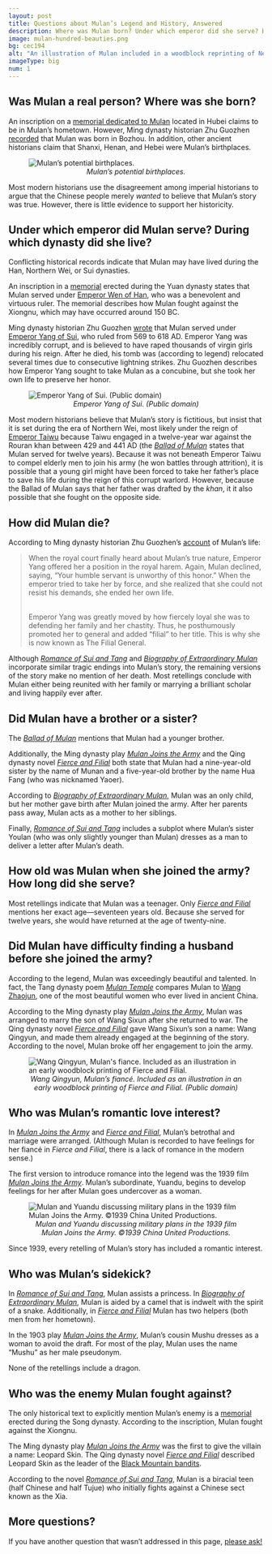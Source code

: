 ```yaml
---
layout: post
title: Questions about Mulan’s Legend and History, Answered
description: Where was Mulan born? Under which emperor did she serve? How did she die? Did she have a brother or a sister? How old was she when she joined the army?
image: mulan-hundred-beauties.png
bg: cec194
alt: "An illustration of Mulan included in a woodblock reprinting of New Poems and Pictures of One Hundred Beauties (c. 1800). The text provides a brief summary of the play <a href='/pages/ming/mulan-joins-the-army-xu-wei'>Mulan Joins the Army</a> and the <a href='/pages/northern-wei/ballad-of-mulan'>Ballad of Mulan</a>."
imageType: big 
num: 1
---
```


<h2>Was Mulan a real person? Where was she born?</h2>

An inscription on a [memorial dedicated to Mulan](/pages/yuan/memorial-filial-general) located in Hubei claims to be in Mulan’s hometown. However, Ming dynasty historian Zhu Guozhen [recorded](/pages/ming/women-generals) that Mulan was born in Bozhou. In addition, other ancient historians claim that Shanxi, Henan, and Hebei were Mulan’s birthplaces.

<figure  class="float right nomove">
<img src="/assets/images/articles/faq/mulan-birthplaces.png" alt="Mulan’s potential birthplaces." />
<figcaption style="text-align: center;"><i>Mulan’s potential birthplaces.</i></figcaption>
</figure>

Most modern historians use the disagreement among imperial historians to argue that the Chinese people merely *wanted* to believe that Mulan’s story was true. However, there is little evidence to support her historicity.

<h2>Under which emperor did Mulan serve? During which dynasty did she live?</h2>

Conflicting historical records indicate that Mulan may have lived during the Han, Northern Wei, or Sui dynasties.

An inscription in a [memorial](/pages/yuan/memorial-filial-general) erected during the Yuan dynasty states that Mulan served under [Emperor Wen of Han](https://en.wikipedia.org/wiki/Emperor_Wen_of_Han), who was a benevolent and virtuous ruler. The memorial describes how Mulan fought against the Xiongnu, which may have occurred around 150 BC.

Ming dynasty historian Zhu Guozhen [wrote](/pages/ming/women-generals) that Mulan served under [Emperor Yang of Sui](https://en.wikipedia.org/wiki/Emperor_Yang_of_Sui), who ruled from 569 to 618 AD. Emperor Yang was incredibly corrupt, and is believed to have raped thousands of virgin girls during his reign. After he died, his tomb was (according to legend) relocated several times due to consecutive lightning strikes. Zhu Guozhen describes how Emperor Yang sought to take Mulan as a concubine, but she took her own life to preserve her honor.

<figure  class="float left">
<img src="/assets/images/articles/faq/emperor-yang-of-sui.jpg" alt="Emperor Yang of Sui. (Public domain)" />
<figcaption style="text-align: center;"><i>Emperor Yang of Sui. (Public domain)</i></figcaption>
</figure>

Most modern historians believe that Mulan’s story is fictitious, but insist that it is set during the era of Northern Wei, most likely under the reign of [Emperor Taiwu](https://en.wikipedia.org/wiki/Emperor_Taiwu_of_Northern_Wei) because Taiwu engaged in a twelve-year war against the Rouran khan between 429 and 441 AD (the *[Ballad of Mulan](/pages/northern-wei/ballad-of-mulan)* states that Mulan served for twelve years). Because it was not beneath Emperor Taiwu to compel elderly men to join his army (he won battles through attrition), it is possible that a young girl might have been forced to take her father’s place to save his life during the reign of this corrupt warlord. However, because the Ballad of Mulan says that her father was drafted by the *khan*, it it also possible that she fought on the opposite side. 

<h2>How did Mulan die?</h2>

According to Ming dynasty historian Zhu Guozhen’s [account](/pages/ming/women-generals) of Mulan’s life:

<blockquote>
When the royal court finally heard about Mulan’s true nature, Emperor Yang offered her a position in the royal harem. Again, Mulan declined, saying, “Your humble servant is unworthy of this honor.” When the emperor tried to take her by force, and she realized that she could not resist his demands, she ended her own life.<br /><br />

Emperor Yang was greatly moved by how fiercely loyal she was to defending her family and her chastity. Thus, he posthumously promoted her to general and added “filial” to her title. This is why she is now known as The Filial General.
</blockquote>

Although *[Romance of Sui and Tang](/pages/qing/romance-of-sui-and-tang)* and *[Biography of Extraordinary Mulan](/pages/qing/biography-of-extraordinary-mulan)* incorporate similar tragic endings into Mulan’s story, the remaining versions of the story make no mention of her death. Most retellings conclude with Mulan either being reunited with her family or marrying a brilliant scholar and living happily ever after.


<h2>Did Mulan have a brother or a sister?</h2>

The *[Ballad of Mulan](/pages/northern-wei/ballad-of-mulan)* mentions that Mulan had a younger brother.

Additionally, the Ming dynasty play *[Mulan Joins the Army](/pages/ming/mulan-joins-the-army-xu-wei)* and the Qing dynasty novel *[Fierce and Filial](/pages/qing/fierce-and-filial)* both state that Mulan had a nine-year-old sister by the name of Munan and a five-year-old brother by the name Hua Fang (who was nicknamed Yaoer).

According to *[Biography of Extraordinary Mulan](/pages/qing/biography-of-extraordinary-mulan)*, Mulan was an only child, but her mother gave birth after Mulan joined the army. After her parents pass away, Mulan acts as a mother to her siblings.

Finally, *[Romance of Sui and Tang](/pages/qing/romance-of-sui-and-tang)* includes a subplot where Mulan’s sister Youlan (who was only slightly younger than Mulan) dresses as a man to deliver a letter after Mulan’s death.

<h2>How old was Mulan when she joined the army? How long did she serve?</h2>

Most retellings indicate that Mulan was a teenager. Only *[Fierce and Filial](/pages/qing/fierce-and-filial)* mentions her exact age—seventeen years old. Because she served for twelve years, she would have returned at the age of twenty-nine.

<h2>Did Mulan have difficulty finding a husband before she joined the army?</h2>

According to the legend, Mulan was exceedingly beautiful and talented. In fact, the Tang dynasty poem *[Mulan Temple](/pages/tang/mulan-temple-du-mu)* compares Mulan to [Wang Zhaojun](https://www.theepochtimes.com/wang-zhaojun-beauty-of-peace_1069045.html), one of the most beautiful women who ever lived in ancient China.

According to the Ming dynasty play *[Mulan Joins the Army](/pages/ming/mulan-joins-the-army-xu-wei)*, Mulan was arranged to marry the son of Wang Sixun after she returned to war. The Qing dynasty novel *[Fierce and Filial](/pages/qing/fierce-and-filial)* gave Wang Sixun’s son a name: Wang Qingyun, and made them already engaged at the beginning of the story. According to the novel, Mulan broke off her engagement to join the army.

<figure class="float right">
<img src="/assets/images/articles/fiercely-filial/wang-qingyun-hua-mulans-fiance.png" alt="Wang Qingyun, Mulan's fiance. Included as an illustration in an early woodblock printing of Fierce and Filial." />
<figcaption style="text-align: center;"><i>Wang Qingyun, Mulan’s fianc&eacute;. Included as an illustration in an early woodblock printing of Fierce and Filial. (Public domain)</i></figcaption>
</figure>

<h2>Who was Mulan’s romantic love interest?</h2>

In *[Mulan Joins the Army](/pages/ming/mulan-joins-the-army-xu-wei)* and *[Fierce and Filial](/pages/qing/fierce-and-filial)*, Mulan’s betrothal and marriage were arranged. (Although Mulan is recorded to have feelings for her fiancé in *Fierce and Filial*, there is a lack of romance in the modern sense.)

The first version to introduce romance into the legend was the 1939 film *[Mulan Joins the Army](/pages/post-imperial/mulan-joins-the-army-1939-film)*. Mulan’s subordinate, Yuandu, begins to develop feelings for her after Mulan goes undercover as a woman.

<figure class="float left">
<img src="/assets/images/articles/mulan-joins-the-army-1939/960/mulan-yuandu-discuss-military-plans.jpg" alt="Mulan and Yuandu discussing military plans in the 1939 film Mulan Joins the Army. ©1939 China United Productions." />
<figcaption style="text-align: center;"><i>Mulan and Yuandu discussing military plans in the 1939 film Mulan Joins the Army. ©1939 China United Productions.</i></figcaption>
</figure>

Since 1939, every retelling of Mulan’s story has included a romantic interest.


<h2>Who was Mulan’s sidekick?</h2>

In *[Romance of Sui and Tang](/pages/qing/romance-of-sui-and-tang)*, Mulan assists a princess. In *[Biography of Extraordinary Mulan](/pages/qing/biography-of-extraordinary-mulan)*, Mulan is aided by a camel that is indwelt with the spirit of a snake. Additionally, in *[Fierce and Filial](/pages/qing/fierce-and-filial)* Mulan has two helpers (both men from her hometown).

In the 1903 play *[Mulan Joins the Army](/pages/qing/mulan-joins-the-army-1903)*, Mulan’s cousin Mushu dresses as a woman to avoid the draft. For most of the play, Mulan uses the name “Mushu” as her male pseudonym.

None of the retellings include a dragon.


<h2>Who was the enemy Mulan fought against?</h2>

The only historical text to explicitly mention Mulan’s enemy is a [memorial](/pages/yuan/memorial-filial-general) erected during the Song dynasty. According to the inscription, Mulan fought against the Xiongnu.

The Ming dynasty play *[Mulan Joins the Army](/pages/ming/mulan-joins-the-army-xu-wei)* was the first to give the villain a name: Leopard Skin. The Qing dynasty novel *[Fierce and Filial](/pages/qing/fierce-and-filial)* described Leopard Skin as the leader of the [Black Mountain bandits](https://en.wikipedia.org/wiki/Heishan_bandits).

According to the novel *[Romance of Sui and Tang](/pages/qing/romance-of-sui-and-tang)*, Mulan is a biracial teen (half Chinese and half Tujue) who initially fights against a Chinese sect known as the Xia.

<h2>More questions?</h2>

If you have another question that wasn’t addressed in this page, [please ask!](/pages/overview/ask-question)

<script type="text/javascript" src="/assets/js/float.js"></script>
